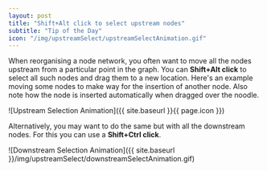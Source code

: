 ```yaml
---
layout: post
title: "Shift+Alt click to select upstream nodes"
subtitle: "Tip of the Day"
icon: "/img/upstreamSelect/upstreamSelectAnimation.gif"
---
```


When reorganising a node network, you often want to move all the nodes upstream from a particular point in the graph. You can **Shift+Alt click** to select all such nodes and drag them to a new location. Here's an example moving some nodes to make way for the insertion of another node. Also note how the node is inserted automatically when dragged over the noodle.

![Upstream Selection Animation]({{ site.baseurl }}{{ page.icon }})

Alternatively, you may want to do the same but with all the downstream nodes. For this you can use a **Shift+Ctrl click**.

![Downstream Selection Animation]({{ site.baseurl }}/img/upstreamSelect/downstreamSelectAnimation.gif)
